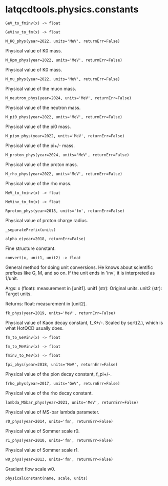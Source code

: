 latqcdtools.physics.constants
=============

`GeV_to_fminv(x) -> float`


`GeVinv_to_fm(x) -> float`


`M_K0_phys(year=2022, units='MeV', returnErr=False)`

Physical value of K0 mass. 

`M_Kpm_phys(year=2022, units='MeV', returnErr=False)`

Physical value of K0 mass. 

`M_mu_phys(year=2022, units='MeV', returnErr=False)`

Physical value of the muon mass. 

`M_neutron_phys(year=2024, units='MeV', returnErr=False)`

Physical value of the neutron mass. 

`M_pi0_phys(year=2022, units='MeV', returnErr=False)`

Physical value of the pi0 mass. 

`M_pipm_phys(year=2022, units='MeV', returnErr=False)`

Physical value of the pi+/- mass. 

`M_proton_phys(year=2024, units='MeV', returnErr=False)`

Physical value of the proton mass. 

`M_rho_phys(year=2022, units='MeV', returnErr=False)`

Physical value of the rho mass. 

`MeV_to_fminv(x) -> float`


`MeVinv_to_fm(x) -> float`


`Rproton_phys(year=2018, units='fm', returnErr=False)`

Physical value of proton charge radius. 

`_separatePrefix(units)`


`alpha_e(year=2018, returnErr=False)`

Fine structure constant. 

`convert(x, unit1, unit2) -> float`

General method for doing unit conversions. He knows about scientific prefixes like G, M, and so on.
If the unit ends in 'inv', it is interpreted as 1/unit.

Args:
    x (float): measurement in [unit1]. 
    unit1 (str): Original units.
    unit2 (str): Target units.

Returns:
    float: measurement in [unit2]. 

`fk_phys(year=2019, units='MeV', returnErr=False)`

Physical value of Kaon decay constant, f_K+/-. Scaled by sqrt(2.), which is what HotQCD usually does. 

`fm_to_GeVinv(x) -> float`


`fm_to_MeVinv(x) -> float`


`fminv_to_MeV(x) -> float`


`fpi_phys(year=2018, units='MeV', returnErr=False)`

Physical value of the pion decay constant, f_pi+/-. 

`frho_phys(year=2017, units='GeV', returnErr=False)`

Physical value of the rho decay constant. 

`lambda_MSbar_phys(year=2021, units='MeV', returnErr=False)`

Physical value of MS-bar lambda parameter. 

`r0_phys(year=2014, units='fm', returnErr=False)`

Physical value of Sommer scale r0. 

`r1_phys(year=2010, units='fm', returnErr=False)`

Physical value of Sommer scale r1. 

`w0_phys(year=2013, units='fm', returnErr=False)`

Gradient flow scale w0.

`physicalConstant(name, scale, units)`


